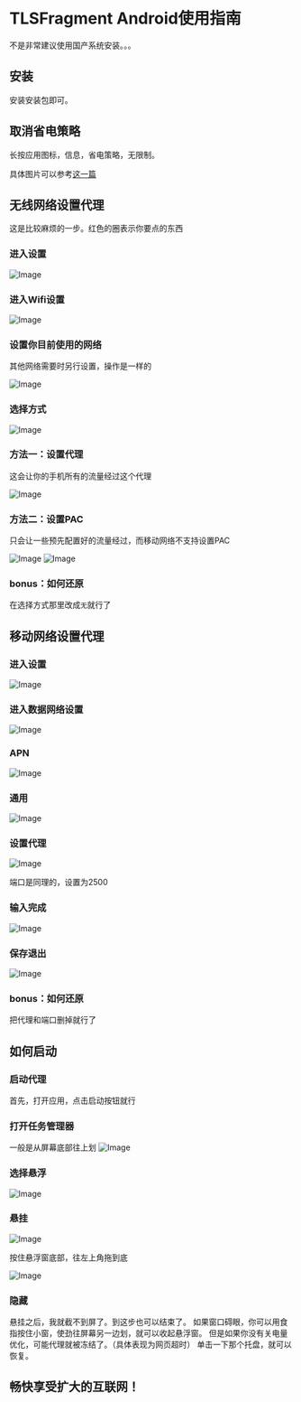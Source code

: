 # TLSFragment Android使用指南

不是非常建议使用国产系统安装。。。

## 安装

安装安装包即可。

## 取消省电策略

长按应用图标，信息，省电策略，无限制。

具体图片可以参考[这一篇](https://jingyan.baidu.com/article/948f592459db2a990ef5f955.htm)

## 无线网络设置代理

这是比较麻烦的一步。红色的圈表示你要点的东西

### 进入设置

![Image](https://github.com/user-attachments/assets/e1bc4b59-4b8e-4286-a1a4-13c2710a3934)

### 进入Wifi设置

![Image](https://github.com/user-attachments/assets/2692107a-9e58-4896-a739-e231fc1386a9)

### 设置你目前使用的网络

其他网络需要时另行设置，操作是一样的

![Image](https://github.com/user-attachments/assets/f9bb5a10-073f-445f-b77c-a33c1fa6a04b)

### 选择方式

![Image](https://github.com/user-attachments/assets/f871302a-1d99-4d67-8ab1-d754a2388b9a)

### 方法一：设置代理

这会让你的手机所有的流量经过这个代理

![Image](https://github.com/user-attachments/assets/9a03c54a-8851-421a-9175-63ded8d0d49b)

### 方法二：设置PAC

只会让一些预先配置好的流量经过，而移动网络不支持设置PAC

![Image](https://github.com/user-attachments/assets/20894266-2188-42cf-a9f7-e389363dcd9d)
![Image](https://github.com/user-attachments/assets/f11456c5-b93c-4de8-bfb3-5a46a297cb1d)

### bonus：如何还原

在选择方式那里改成`无`就行了

## 移动网络设置代理

### 进入设置

![Image](https://github.com/user-attachments/assets/e1bc4b59-4b8e-4286-a1a4-13c2710a3934)

### 进入数据网络设置

![Image](https://github.com/user-attachments/assets/b90dd936-0b77-49cd-b9dc-e9a1e4dfef1e)

### APN

![Image](https://github.com/user-attachments/assets/1cf82f67-3074-44d8-aba4-cd528ab1881d)

### 通用

![Image](https://github.com/user-attachments/assets/a7949fb3-a843-448e-afc6-c30335e25fc1)

### 设置代理

![Image](https://github.com/user-attachments/assets/222c910b-4b16-4944-9f53-0aa65a36b0ce)

端口是同理的，设置为2500

### 输入完成

![Image](https://github.com/user-attachments/assets/4a45641e-ddb0-441d-9b80-208157f3becc)

### 保存退出

![Image](https://github.com/user-attachments/assets/9272388b-5dfb-4ad5-91b3-bf9837f5ce1e)

### bonus：如何还原

把代理和端口删掉就行了

## 如何启动

### 启动代理

首先，打开应用，点击启动按钮就行

### 打开任务管理器

一般是从屏幕底部往上划
![Image](https://github.com/user-attachments/assets/06c61a3d-7405-4b3c-bbb8-5af6b5a27dff)

### 选择悬浮

![Image](https://github.com/user-attachments/assets/5ba314ee-6dc2-4d2a-8bcf-c7663497050c)

### 悬挂

![Image](https://github.com/user-attachments/assets/74f40872-cdff-4e2a-b2fc-acd01390c0b2)

按住悬浮窗底部，往左上角拖到底

![Image](https://github.com/user-attachments/assets/bc404940-d7c3-4374-8c2b-ad8f90e43b18)

### 隐藏

悬挂之后，我就截不到屏了。到这步也可以结束了。
如果窗口碍眼，你可以用食指按住小窗，使劲往屏幕另一边划，就可以收起悬浮窗。
但是如果你没有关电量优化，可能代理就被冻结了。（具体表现为网页超时）
单击一下那个托盘，就可以恢复。

## 畅快享受扩大的互联网！




<!--stackedit_data:
eyJoaXN0b3J5IjpbLTEyMjk4Mjc0OThdfQ==
-->
